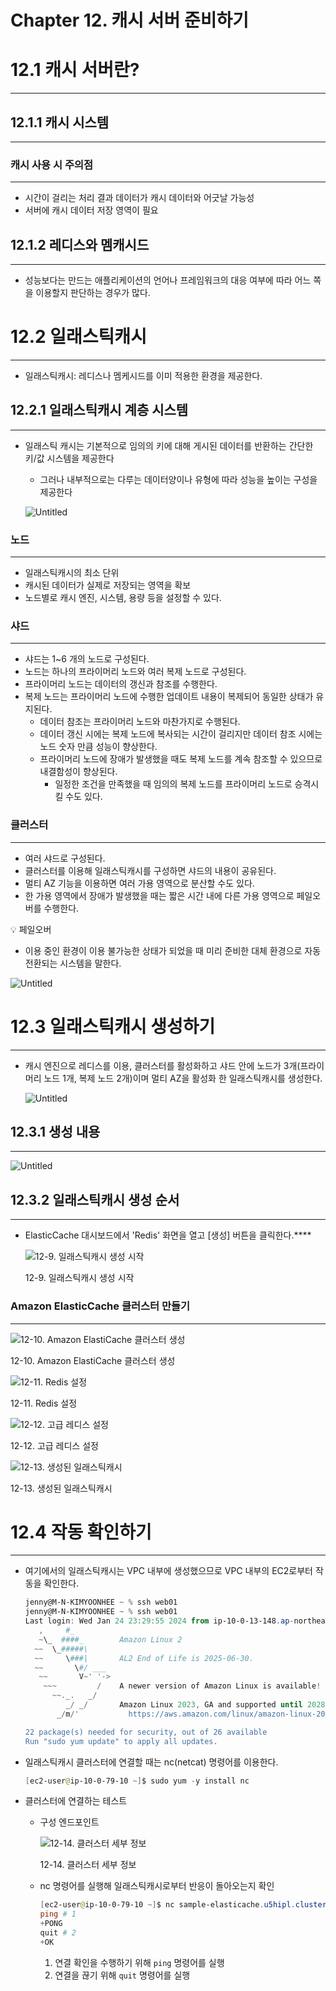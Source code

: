 # Chapter 12. 캐시 서버 준비하기

# 12.1 캐시 서버란?

---

## 12.1.1 캐시 시스템

---

### 캐시 사용 시 주의점

---

- 시간이 걸리는 처리 결과 데이터가 캐시 데이터와 어긋날 가능성
- 서버에 캐시 데이터 저장 영역이 필요

## 12.1.2 레디스와 멤캐시드

---

- 성능보다는 만드는 애플리케이션의 언어나 프레임워크의 대응 여부에 따라 어느 쪽을 이용할지 판단하는 경우가 많다.

# 12.2 일래스틱캐시

---

- 일래스틱캐시: 레디스나 멤케시드를 이미 적용한 환경을 제공한다.

## 12.2.1 일래스틱캐시 계층 시스템

---

- 일래스틱 캐시는 기본적으로 임의의 키에 대해 게시된 데이터를 반환하는 간단한 키/값 시스템을 제공한다
    - 그러나 내부적으로는 다루는 데이터양이나 유형에 따라 성능을 높이는 구성을 제공한다
    
    ![Untitled](./image/12/Untitled.png)
    

### 노드

---

- 일래스틱캐시의 최소 단위
- 캐시된 데이터가 실제로 저장되는 영역을 확보
- 노드별로 캐시 엔진, 시스템, 용량 등을 설정할 수 있다.

### 샤드

---

- 샤드는 1~6 개의 노드로 구성된다.
- 노드는 하나의 프라이머리 노드와 여러 복제 노드로 구성된다.
- 프라이머리 노드는 데이터의 갱신과 참조를 수행한다.
- 복제 노드는 프라이머리 노드에 수행한 업데이트 내용이 복제되어 동일한 상태가 유지된다.
    - 데이터 참조는 프라이머리 노드와 마찬가지로 수행된다.
    - 데이터 갱신 시에는 복제 노드에 복사되는 시간이 걸리지만 데이터 참조 시에는 노드 숫자 만큼 성능이 향상한다.
    - 프라이머리 노드에 장애가 발생했을 때도 복제 노드를 계속 참조할 수 있으므로 내결함성이 향상된다.
        - 일정한 조건을 만족했을 때 임의의 복제 노드를 프라이머리 노드로 승격시킬 수도 있다.

### 클러스터

---

- 여러 샤드로 구성된다.
- 클러스터를 이용해 일래스틱캐시를 구성하면 샤드의 내용이 공유된다.
- 멀티 AZ 기능을 이용하면 여러 가용 영역으로 분산할 수도 있다.
- 한 가용 영역에서 장애가 발생했을 때는 짧은 시간 내에 다른 가용 영역으로 페일오버를 수행한다.

<aside>
💡 페일오버

- 이용 중인 환경이 이용 불가능한 상태가 되었을 때 미리 준비한 대체 환경으로 자동 전환되는 시스템을 말한다.
</aside>

![Untitled](./image/12/Untitled%201.png)

# 12.3 일래스틱캐시 생성하기

---

- 캐시 엔진으로 레디스를 이용, 클러스터를 활성화하고 샤드 안에 노드가 3개(프라이머리 노드 1개, 복제 노드 2개)이며 멀티 AZ을 활성화 한 일래스틱캐시를 생성한다.
    
    ![Untitled](./image/12/Untitled%202.png)
    

## 12.3.1 생성 내용

---

![Untitled](./image/12/Untitled%203.png)

## 12.3.2 일래스틱캐시 생성 순서

---

- ElasticCache 대시보드에서 'Redis' 화면을 열고 [생성] 버튼을 클릭한다.****
    
    ![12-9. 일래스틱캐시 생성 시작](./image/12/Untitled%204.png)
    
    12-9. 일래스틱캐시 생성 시작
    

### Amazon ElasticCache 클러스터 만들기

---

![12-10. Amazon ElastiCache 클러스터 생성](./image/12/Untitled%205.png)

12-10. Amazon ElastiCache 클러스터 생성

![12-11. Redis 설정](./image/12/Untitled%206.png)

12-11. Redis 설정

![12-12. 고급 레디스 설정](./image/12/Untitled%207.png)

12-12. 고급 레디스 설정

![12-13. 생성된 일래스틱캐시](./image/12/Untitled%208.png)

12-13. 생성된 일래스틱캐시

# 12.4 작동 확인하기

---

- 여기에서의 일래스틱캐시는 VPC 내부에 생성했으므로 VPC 내부의 EC2로부터 작동을 확인한다.
    
    ```powershell
    jenny@M-N-KIMYOONHEE ~ % ssh web01
    jenny@M-N-KIMYOONHEE ~ % ssh web01
    Last login: Wed Jan 24 23:29:55 2024 from ip-10-0-13-148.ap-northeast-2.compute.internal
       ,     #_
       ~\_  ####_        Amazon Linux 2
      ~~  \_#####\
      ~~     \###|       AL2 End of Life is 2025-06-30.
      ~~       \#/ ___
       ~~       V~' '->
        ~~~         /    A newer version of Amazon Linux is available!
          ~~._.   _/
             _/ _/       Amazon Linux 2023, GA and supported until 2028-03-15.
           _/m/'           https://aws.amazon.com/linux/amazon-linux-2023/
    
    22 package(s) needed for security, out of 26 available
    Run "sudo yum update" to apply all updates.
    ```
    
- 일래스틱캐시 클러스터에 연결할 때는 nc(netcat) 명령어를 이용한다.
    
    ```powershell
    [ec2-user@ip-10-0-79-10 ~]$ sudo yum -y install nc
    ```
    
- 클러스터에 연결하는 테스트
    - 구성 엔드포인트
        
        ![12-14. 클러스터 세부 정보](./image/12/Untitled%209.png)
        
        12-14. 클러스터 세부 정보
        
    - nc 명령어를 실행해 일래스틱캐시로부터 반응이 돌아오는지 확인
        
        ```powershell
        [ec2-user@ip-10-0-79-10 ~]$ nc sample-elasticache.u5hipl.clustercfg.apn2.cache.amazonaws.com 6379
        ping # 1
        +PONG
        quit # 2
        +OK
        ```
        
        1. 연결 확인을 수행하기 위해 `ping` 명령어를 실행
        2. 연결을 끊기 위해 `quit` 명령어를 실행